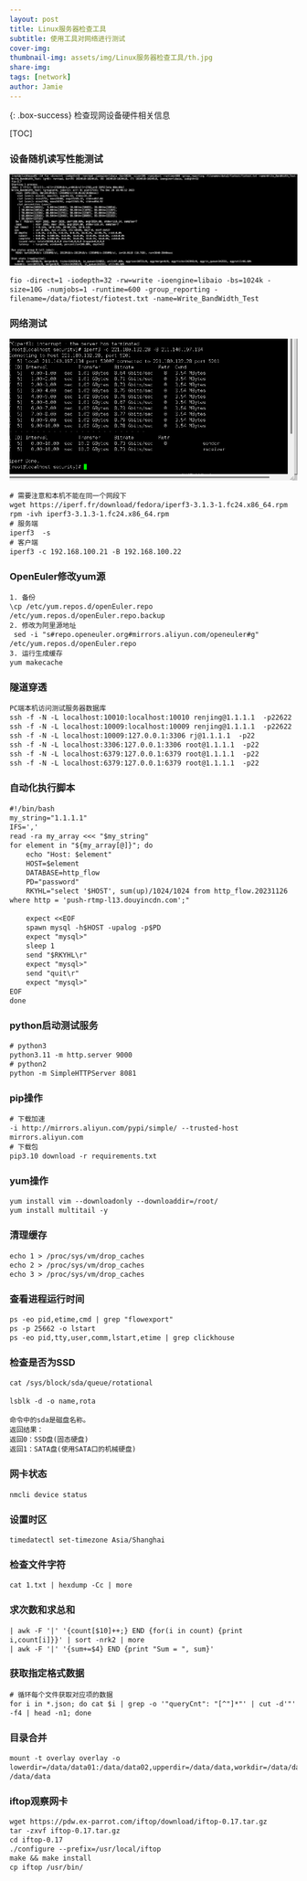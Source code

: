 ```yaml
---
layout: post
title: Linux服务器检查工具
subtitle: 使用工具对网络进行测试
cover-img: 
thumbnail-img: assets/img/Linux服务器检查工具/th.jpg
share-img: 
tags: [network]
author: Jamie
---
```


{: .box-success}
检查现网设备硬件相关信息

[TOC]

### 设备随机读写性能测试

![Crepe](/assets/img/Linux服务器检查工具/Snipaste_2023-12-29_09-55-46.png)

```shell
fio -direct=1 -iodepth=32 -rw=write -ioengine=libaio -bs=1024k -size=10G -numjobs=1 -runtime=600 -group_reporting -filename=/data/fiotest/fiotest.txt -name=Write_BandWidth_Test
```

### 网络测试

![Crepe](/assets/img/Linux服务器检查工具/企业微信截图_16977812896091.png)

```shell
# 需要注意和本机不能在同一个网段下
wget https://iperf.fr/download/fedora/iperf3-3.1.3-1.fc24.x86_64.rpm
rpm -ivh iperf3-3.1.3-1.fc24.x86_64.rpm
# 服务端
iperf3  -s 
# 客户端
iperf3 -c 192.168.100.21 -B 192.168.100.22 
```

### OpenEuler修改yum源

```shell
1. 备份
\cp /etc/yum.repos.d/openEuler.repo /etc/yum.repos.d/openEuler.repo.backup
2. 修改为阿里源地址
 sed -i "s#repo.openeuler.org#mirrors.aliyun.com/openeuler#g" /etc/yum.repos.d/openEuler.repo
3. 运行生成缓存
yum makecache
```

### 隧道穿透

```shell
PC端本机访问测试服务器数据库
ssh -f -N -L localhost:10010:localhost:10010 renjing@1.1.1.1  -p22622
ssh -f -N -L localhost:10009:localhost:10009 renjing@1.1.1.1  -p22622
ssh -f -N -L localhost:10009:127.0.0.1:3306 rj@1.1.1.1  -p22
ssh -f -N -L localhost:3306:127.0.0.1:3306 root@1.1.1.1  -p22
ssh -f -N -L localhost:6379:127.0.0.1:6379 root@1.1.1.1  -p22
ssh -f -N -L localhost:6379:127.0.0.1:6379 root@1.1.1.1  -p22
```

### 自动化执行脚本

```shell
#!/bin/bash
my_string="1.1.1.1"
IFS=','
read -ra my_array <<< "$my_string"
for element in "${my_array[@]}"; do
    echo "Host: $element"
    HOST=$element
    DATABASE=http_flow
    PD="password"
    RKYHL="select '$HOST', sum(up)/1024/1024 from http_flow.20231126 where http = 'push-rtmp-l13.douyincdn.com';"
    
    expect <<EOF
    spawn mysql -h$HOST -upalog -p$PD
    expect "mysql>"
    sleep 1
    send "$RKYHL\r"
    expect "mysql>"
    send "quit\r"
    expect "mysql>"
EOF
done
```

### python启动测试服务

```shell
# python3
python3.11 -m http.server 9000
# python2
python -m SimpleHTTPServer 8081
```

### pip操作

```shell
# 下载加速
-i http://mirrors.aliyun.com/pypi/simple/ --trusted-host mirrors.aliyun.com
# 下载包
pip3.10 download -r requirements.txt 
```

### yum操作

```
yum install vim --downloadonly --downloaddir=/root/
yum install multitail -y
```

### 清理缓存

```shell
echo 1 > /proc/sys/vm/drop_caches
echo 2 > /proc/sys/vm/drop_caches
echo 3 > /proc/sys/vm/drop_caches
```

### 查看进程运行时间

```shell
ps -eo pid,etime,cmd | grep "flowexport"
ps -p 25662 -o lstart
ps -eo pid,tty,user,comm,lstart,etime | grep clickhouse
```

### 检查是否为SSD

```shell
cat /sys/block/sda/queue/rotational 

lsblk -d -o name,rota

命令中的sda是磁盘名称。
返回结果：
返回0：SSD盘(固态硬盘)
返回1：SATA盘(使用SATA口的机械硬盘)
```

### 网卡状态

```shell
nmcli device status
```

### 设置时区

```shell
timedatectl set-timezone Asia/Shanghai
```

### 检查文件字符

```shell
cat 1.txt | hexdump -Cc | more
```

### 求次数和求总和

```shell
| awk -F '|' '{count[$10]++;} END {for(i in count) {print i,count[i]}}' | sort -nrk2 | more
| awk -F '|' '{sum+=$4} END {print "Sum = ", sum}'
```

### 获取指定格式数据

```shell
# 循环每个文件获取对应项的数据
for i in *.json; do cat $i | grep -o '"queryCnt": "[^"]*"' | cut -d'"' -f4 | head -n1; done
```

### 目录合并

```shell
mount -t overlay overlay -o lowerdir=/data/data01:/data/data02,upperdir=/data/data,workdir=/data/data/tmp_worker /data/data
```

### iftop观察网卡

```
wget https://pdw.ex-parrot.com/iftop/download/iftop-0.17.tar.gz
tar -zxvf iftop-0.17.tar.gz
cd iftop-0.17
./configure --prefix=/usr/local/iftop 
make && make install
cp iftop /usr/bin/
```

